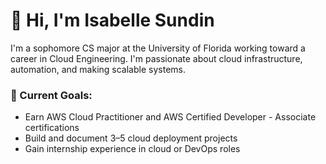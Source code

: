 # 👋 Hi, I'm Isabelle Sundin

I'm a sophomore CS major at the University of Florida working toward a career in Cloud Engineering. I'm passionate about cloud infrastructure, automation, and making scalable systems.


### 🧠 Current Goals:
- Earn AWS Cloud Practitioner and AWS Certified Developer - Associate certifications
- Build and document 3–5 cloud deployment projects
- Gain internship experience in cloud or DevOps roles


